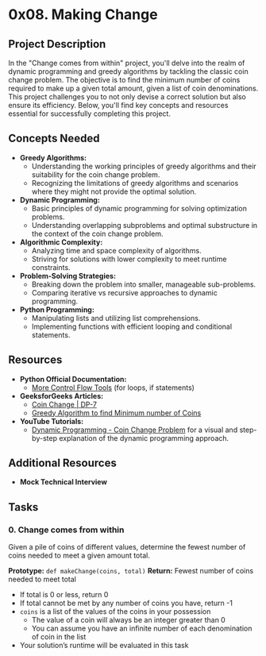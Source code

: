 # 0x08. Making Change

## Project Description
In the "Change comes from within" project, you'll delve into the realm of dynamic programming and greedy algorithms by tackling the classic coin change problem. The objective is to find the minimum number of coins required to make up a given total amount, given a list of coin denominations. This project challenges you to not only devise a correct solution but also ensure its efficiency. Below, you'll find key concepts and resources essential for successfully completing this project.

## Concepts Needed
- **Greedy Algorithms:**
  - Understanding the working principles of greedy algorithms and their suitability for the coin change problem.
  - Recognizing the limitations of greedy algorithms and scenarios where they might not provide the optimal solution.
- **Dynamic Programming:**
  - Basic principles of dynamic programming for solving optimization problems.
  - Understanding overlapping subproblems and optimal substructure in the context of the coin change problem.
- **Algorithmic Complexity:**
  - Analyzing time and space complexity of algorithms.
  - Striving for solutions with lower complexity to meet runtime constraints.
- **Problem-Solving Strategies:**
  - Breaking down the problem into smaller, manageable sub-problems.
  - Comparing iterative vs recursive approaches to dynamic programming.
- **Python Programming:**
  - Manipulating lists and utilizing list comprehensions.
  - Implementing functions with efficient looping and conditional statements.

## Resources
- **Python Official Documentation:**
  - [More Control Flow Tools](https://docs.python.org/3/tutorial/controlflow.html) (for loops, if statements)
- **GeeksforGeeks Articles:**
  - [Coin Change | DP-7](https://www.geeksforgeeks.org/coin-change-dp-7/)
  - [Greedy Algorithm to find Minimum number of Coins](https://www.geeksforgeeks.org/greedy-algorithm-to-find-minimum-number-of-coins/)
- **YouTube Tutorials:**
  - [Dynamic Programming - Coin Change Problem](https://www.youtube.com/watch?v=jaNZ83Q3QGc) for a visual and step-by-step explanation of the dynamic programming approach.

## Additional Resources
- **Mock Technical Interview**

## Tasks
### 0. Change comes from within
Given a pile of coins of different values, determine the fewest number of coins needed to meet a given amount total.

**Prototype:** `def makeChange(coins, total)`
**Return:** Fewest number of coins needed to meet total
- If total is 0 or less, return 0
- If total cannot be met by any number of coins you have, return -1
- `coins` is a list of the values of the coins in your possession
  - The value of a coin will always be an integer greater than 0
  - You can assume you have an infinite number of each denomination of coin in the list
- Your solution’s runtime will be evaluated in this task

